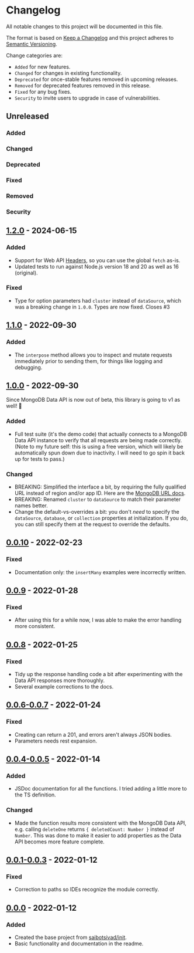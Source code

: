 # Changelog

All notable changes to this project will be documented in this file.

The format is based on [Keep a Changelog](http://keepachangelog.com/en/1.0.0/)
and this project adheres to [Semantic Versioning](http://semver.org/spec/v2.0.0.html).

Change categories are:

* `Added` for new features.
* `Changed` for changes in existing functionality.
* `Deprecated` for once-stable features removed in upcoming releases.
* `Removed` for deprecated features removed in this release.
* `Fixed` for any bug fixes.
* `Security` to invite users to upgrade in case of vulnerabilities.

## Unreleased
### Added
### Changed
### Deprecated
### Fixed
### Removed
### Security

## [1.2.0](https://github.com/saibotsivad/mongodb/compare/v1.1.0...v1.2.0) - 2024-06-15
### Added
- Support for Web API [Headers](https://developer.mozilla.org/en-US/docs/Web/API/Headers),
  so you can use the global `fetch` as-is.
- Updated tests to run against Node.js version 18 and 20 as well as 16 (original).
### Fixed
- Type for option parameters had `cluster` instead of `dataSource`, which was a breaking
  change in `1.0.0`. Types are now fixed. Closes #3

## [1.1.0](https://github.com/saibotsivad/mongodb/compare/v1.0.0...v1.1.0) - 2022-09-30
### Added
- The `interpose` method allows you to inspect and mutate requests immediately prior to
  sending them, for things like logging and debugging.

## [1.0.0](https://github.com/saibotsivad/mongodb/compare/v0.0.10...v1.0.0) - 2022-09-30

Since MongoDB Data API is now out of beta, this library is going to v1 as well! 🎉

### Added
- Full test suite (it's the demo code) that actually connects to a MongoDB Data API
  instance to verify that all requests are being made correctly. (Note to my future
  self: this is using a free version, which will likely be automatically spun down
  due to inactivity. I will need to go spin it back up for tests to pass.)
### Changed
- BREAKING: Simplified the interface a bit, by requiring the fully qualified URL instead of region
  and/or app ID. Here are the [MongoDB URL docs](https://www.mongodb.com/docs/atlas/api/data-api-resources/#base-url).
- BREAKING: Renamed `cluster` to `dataSource` to match their parameter names better.
- Change the default-vs-overrides a bit: you don't *need* to specify the `dataSource`, `database`,
  or `collection` properties at initialization. If you do, you can still specify them at
  the request to override the defaults.

## [0.0.10](https://github.com/saibotsivad/mongodb/compare/v0.0.9...v0.0.10) - 2022-02-23
### Fixed
- Documentation only: the `insertMany` examples were incorrectly written.

## [0.0.9](https://github.com/saibotsivad/mongodb/compare/v0.0.8...v0.0.9) - 2022-01-28
### Fixed
- After using this for a while now, I was able to make the error handling more consistent.

## [0.0.8](https://github.com/saibotsivad/mongodb/compare/v0.0.7...v0.0.8) - 2022-01-25
### Fixed
- Tidy up the response handling code a bit after experimenting with the Data API responses more thoroughly.
- Several example corrections to the docs.

## [0.0.6-0.0.7](https://github.com/saibotsivad/mongodb/compare/v0.0.5...v0.0.7) - 2022-01-24
### Fixed
- Creating can return a 201, and errors aren't always JSON bodies.
- Parameters needs rest expansion.

## [0.0.4-0.0.5](https://github.com/saibotsivad/mongodb/compare/v0.0.3...v0.0.5) - 2022-01-14
### Added
- JSDoc documentation for all the functions. I tried adding a little more to the TS definition.
### Changed
- Made the function results more consistent with the MongoDB Data API, e.g. calling `deleteOne` returns `{ deletedCount: Number }` instead of `Number`. This was done to make it easier to add properties as the Data API becomes more feature complete.

## [0.0.1-0.0.3](https://github.com/saibotsivad/mongodb/compare/v0.0.0...v0.0.3) - 2022-01-12
### Fixed
- Correction to paths so IDEs recognize the module correctly.

## [0.0.0](https://github.com/saibotsivad/mongodb/tree/v0.0.0) - 2022-01-12
### Added
- Created the base project from [saibotsivad/init](https://github.com/saibotsivad/init).
- Basic functionality and documentation in the readme.
